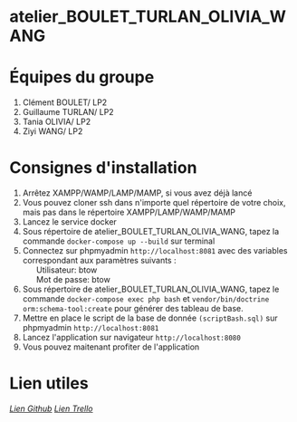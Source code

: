 # atelier_BOULET_TURLAN_OLIVIA_WANG

<h1>Équipes du groupe</h1>
<ol>
<li>Clément BOULET/ LP2</li>
<li>Guillaume TURLAN/ LP2</li>
<li>Tania OLIVIA/ LP2</li>
<li>Ziyi WANG/ LP2</li>
</ol>


<h1>Consignes d'installation</h1>

<ol>
  <li>Arrêtez XAMPP/WAMP/LAMP/MAMP, si vous avez déjà lancé</li>
  <li>Vous pouvez cloner ssh dans n'importe quel répertoire de votre choix, mais pas dans le répertoire XAMPP/LAMP/WAMP/MAMP</li>
  <li>Lancez le service docker</li>
  <li>Sous répertoire de atelier_BOULET_TURLAN_OLIVIA_WANG, tapez la commande <code>docker-compose up --build</code> sur terminal</li>
  
  <li>
    Connectez sur phpmyadmin <code>http://localhost:8081</code> avec des variables correspondant aux paramètres suivants :<br>
    <ul>Utilisateur: btow</ul>
    <ul>Mot de passe: btow</ul>
  </li>
  
  <li>Sous répertoire de atelier_BOULET_TURLAN_OLIVIA_WANG, tapez le commande <code>docker-compose exec php bash</code> et
  <code>vendor/bin/doctrine orm:schema-tool:create</code> pour générer des tableau de base.</li>

  <li>Mettre en place le script de la base de donnée <code>(scriptBash.sql)</code>
          sur phpmyadmin <code>http://localhost:8081</code></li>
  <li>Lancez l'application sur navigateur <code>http://localhost:8080</code></li>
  <li>Vous pouvez maitenant profiter de l'application</li>
</ol>

<h1>Lien utiles</h1>
<address>
    <a href="https://github.com/taniaolivia/atelier_BOULET_TURLAN_OLIVIA_WANG">Lien Github</a>
    <a href="https://trello.com/invite/b/IP8662es/36311ddee1c603b49997901532cecf96/atelier">Lien Trello</a>
</address>


